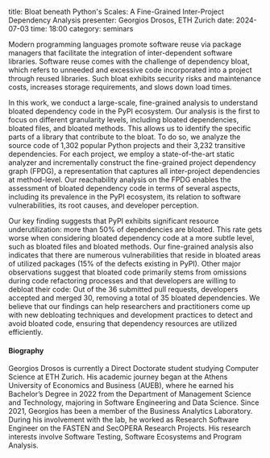 title: Bloat beneath Python's Scales: A Fine-Grained Inter-Project Dependency Analysis
presenter: Georgios Drosos, ETH Zurich
date: 2024-07-03
time: 18:00
category: seminars

Modern programming languages promote software reuse via package managers that facilitate the integration
of inter-dependent software libraries. Software reuse comes with the challenge of dependency bloat, which
refers to unneeded and excessive code incorporated into a project through reused libraries. Such bloat exhibits
security risks and maintenance costs, increases storage requirements, and slows down load times.

In this work,
we conduct a large-scale, fine-grained analysis to understand bloated dependency code in the PyPI ecosystem.
Our analysis is the first to focus on different granularity levels, including bloated dependencies, bloated files,
and bloated methods. This allows us to identify the specific parts of a library that contribute to the bloat. To do
so, we analyze the source code of 1,302 popular Python projects and their 3,232 transitive dependencies. For
each project, we employ a state-of-the-art static analyzer and incrementally construct the fine-grained project
dependency graph (FPDG), a representation that captures all inter-project dependencies at method-level.
Our reachability analysis on the FPDG enables the assessment of bloated dependency code in terms of several
aspects, including its prevalence in the PyPI ecosystem, its relation to software vulnerabilities, its root causes,
and developer perception.

Our key finding suggests that PyPI exhibits significant resource underutilization:
more than 50% of dependencies are bloated. This rate gets worse when considering bloated dependency code
at a more subtle level, such as bloated files and bloated methods. Our fine-grained analysis also indicates
that there are numerous vulnerabilities that reside in bloated areas of utilized packages (15% of the defects
existing in PyPI). Other major observations suggest that bloated code primarily stems from omissions during
code refactoring processes and that developers are willing to debloat their code: Out of the 36 submitted pull
requests, developers accepted and merged 30, removing a total of 35 bloated dependencies. We believe that
our findings can help researchers and practitioners come up with new debloating techniques and development
practices to detect and avoid bloated code, ensuring that dependency resources are utilized efficiently.

#### Biography

Georgios Drosos is currently a Direct Doctorate student studying Computer Science at ETH Zurich.
His academic journey began at the Athens University of Economics and Business (AUEB),
where he earned his Bachelor’s Degree in 2022 from the Department of Management Science and Technology,
majoring in Software Engineering and Data Science.
Since 2021, Georgios has been a member of the Business Analytics Laboratory.
During his involvement with the lab,
he worked as Research Software Engineer on the FASTEN and SecOPERA  Research Projects.
His research interests involve Software Testing, Software Ecosystems and Program Analysis.
